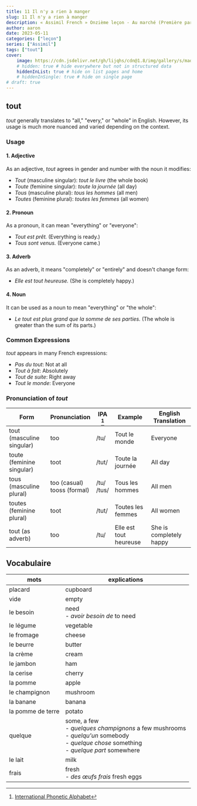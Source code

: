 ```yaml
---
title: 11 Il n'y a rien à manger
slug: 11 Il n'y a rien à manger
description: « Assimil French » Onzième leçon - Au marché (Première partie)
author: aaron
date: 2023-05-11
categories: ["leçon"]
series: ["Assimil"]
tags: ["tout"]
cover: 
    image: https://cdn.jsdelivr.net/gh/lijqhs/cdn@1.8/img/gallery/s/maddi-bazzocco--Wi2owaQcH8-unsplash.jpg
    # hidden: true # hide everywhere but not in structured data
    hiddenInList: true # hide on list pages and home
    # hiddenInSingle: true # hide on single page
# draft: true
---
```


## tout

*tout* generally translates to "all," "every," or "whole" in English. However, its usage is much more nuanced and varied depending on the context.

### Usage

#### 1. Adjective
As an adjective, *tout* agrees in gender and number with the noun it modifies:
- *Tout* (masculine singular): *tout le livre* (the whole book)
- *Toute* (feminine singular): *toute la journée* (all day)
- *Tous* (masculine plural): *tous les hommes* (all men)
- *Toutes* (feminine plural): *toutes les femmes* (all women)

#### 2. Pronoun
As a pronoun, it can mean "everything" or "everyone":
- *Tout est prêt.* (Everything is ready.)
- *Tous sont venus.* (Everyone came.)

#### 3. Adverb
As an adverb, it means "completely" or "entirely" and doesn't change form:
- *Elle est tout heureuse.* (She is completely happy.)

#### 4. Noun
It can be used as a noun to mean "everything" or "the whole":
- *Le tout est plus grand que la somme de ses parties.* (The whole is greater than the sum of its parts.)

### Common Expressions
*tout* appears in many French expressions:
- *Pas du tout*: Not at all
- *Tout à fait*: Absolutely
- *Tout de suite*: Right away
- *Tout le monde*: Everyone


### Pronunciation of *tout*

| Form | Pronunciation | IPA [^1] | Example | English Translation |
|------|---------------|-----|---------|---------------------|
| tout (masculine singular) | too | /tu/ | Tout le monde | Everyone |
| toute (feminine singular) | toot | /tut/ | Toute la journée | All day |
| tous (masculine plural) | too (casual)<br>tooss (formal) | /tu/<br>/tus/ | Tous les hommes | All men |
| toutes (feminine plural) | toot | /tut/ | Toutes les femmes | All women |
| tout (as adverb) | too | /tu/ | Elle est tout heureuse | She is completely happy |

[^1]: [International Phonetic Alphabet](https://www.internationalphoneticalphabet.org/ipa-sounds/ipa-chart-with-sounds/)

## Vocabulaire

| mots | explications |
| ---- | ------ | 
| placard | cupboard |
| vide | empty |
| le besoin | need <br> - *avoir besoin de* to need |
| le légume | vegetable | 
| le fromage | cheese | 
| le beurre | butter |
| la crème | cream |
| le jambon | ham |
| la cerise | cherry |
| la pomme | apple |
| le champignon | mushroom |
| la banane | banana |
| la pomme de terre | potato |
| quelque | some, a few <br> - *quelques champignons* a few mushrooms <br> - *quelqu'un* somebody <br> - *quelque chose* something <br> - *quelque part* somewhere |
| le lait | milk |
| frais | fresh <br> - *des œufs frais* fresh eggs |